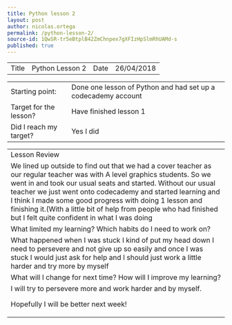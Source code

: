 ```yaml
---
title: Python lesson 2
layout: post
author: nicolas.ortega
permalink: /python-lesson-2/
source-id: 1QwSR-tr5eBtplB42ZmChnpex7gXFIzHpSlmRhUAMd-s
published: true
---
```

<table>
  <tr>
    <td>Title</td>
    <td>Python
Lesson 2</td>
    <td>Date</td>
    <td>26/04/2018</td>
  </tr>
</table>


<table>
  <tr>
    <td>Starting point:</td>
    <td>Done one lesson of Python and had set up a codecademy account</td>
  </tr>
  <tr>
    <td>Target for the lesson?</td>
    <td>Have finished lesson 1</td>
  </tr>
  <tr>
    <td>Did I reach my target? 
</td>
    <td>Yes I did</td>
  </tr>
</table>


<table>
  <tr>
    <td>Lesson Review</td>
  </tr>
  <tr>
    <td>We lined up outside to find out that we had a cover teacher as our regular teacher was with A level graphics students. So we went in and took our usual seats and started. Without our usual teacher we just went onto codecademy and started learning and I think I made some good progress with doing 1 lesson and finishing it.(With a little bit of help from people who had finished but I felt quite confident in what I was doing
</td>
  </tr>
  <tr>
    <td>What limited my learning? Which habits do I need to work on? </td>
  </tr>
  <tr>
    <td>What happened when I was stuck I kind of put my head down I need to persevere and not give up so easily and once I was stuck I would just ask for help and I should just work a little harder and try more by myself</td>
  </tr>
  <tr>
    <td>What will I change for next time? How will I improve my learning?</td>
  </tr>
  <tr>
    <td>I will try to persevere more and work harder and by myself.

Hopefully I will be better next week!</td>
  </tr>
</table>


